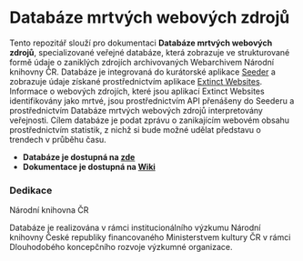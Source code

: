 # Databáze mrtvých webových zdrojů

Tento repozitář slouží pro dokumentaci **Databáze mrtvých webových zdrojů**, specializované veřejné databáze, která zobrazuje ve strukturované formě údaje o zaniklých zdrojích archivovaných Webarchivem Národní knihovny ČR. Databáze je integrovaná do kurátorské aplikace [Seeder][seeder] a zobrazuje údaje získané prostřednictvím aplikace [Extinct Websites][exwb]. Informace o webových zdrojích, které jsou aplikací Extinct Websites identifikovány jako mrtvé, jsou prostřednictvím API přenášeny do Seederu a prostřednictvím Databáze mrtvých webových zdrojů interpretovány veřejnosti. Cílem databáze je podat zprávu o zanikajícím webovém obsahu prostřednictvím statistik, z nichž si bude možné udělat představu o trendech v průběhu času.

[seeder]: https://github.com/WebarchivCZ/Seeder
[exwb]: https://github.com/WebarchivCZ/extinct-websites


- **Databáze je dostupná na [zde](https://www.webarchiv.cz/mrtve-weby)**
- **Dokumentace je dostupná na [Wiki](https://github.com/WebarchivCZ/databaze-mrtvych-webovych-zdroju/wiki)**

### Dedikace
Národní knihovna ČR

Databáze je realizována v rámci institucionálního výzkumu Národní knihovny České republiky financovaného Ministerstvem kultury ČR v rámci Dlouhodobého koncepčního rozvoje výzkumné organizace.
